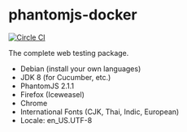 # phantomjs-docker

[![Circle CI](https://circleci.com/gh/ashneo76/phantomjs-docker.svg?style=svg)](https://circleci.com/gh/ashneo76/phantomjs-docker)

The complete web testing package.

- Debian (install your own languages)
- JDK 8 (for Cucumber, etc.)
- PhantomJS 2.1.1
- Firefox (Iceweasel)
- Chrome
- International Fonts (CJK, Thai, Indic, European)
- Locale: en_US.UTF-8
